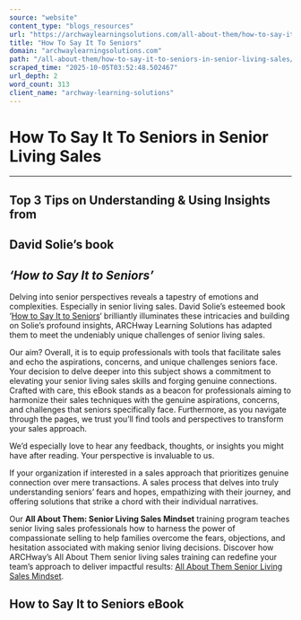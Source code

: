 ```yaml
---
source: "website"
content_type: "blogs_resources"
url: "https://archwaylearningsolutions.com/all-about-them/how-to-say-it-to-seniors-in-senior-living-sales/"
title: "How To Say It To Seniors"
domain: "archwaylearningsolutions.com"
path: "/all-about-them/how-to-say-it-to-seniors-in-senior-living-sales/"
scraped_time: "2025-10-05T03:52:48.502467"
url_depth: 2
word_count: 313
client_name: "archway-learning-solutions"
---
```


# How To Say It To Seniors in Senior Living Sales

---

## Top 3 Tips on Understanding & Using Insights from

## David Solie’s book

## _‘How to Say It to Seniors’_

Delving into senior perspectives reveals a tapestry of emotions and complexities. Especially in senior living sales. David Solie’s esteemed book ‘[How to Say It to Seniors](https://www.amazon.com/How-Say-Seniors-Closing-Communication/dp/0735203806/ref=as_li_ss_tl?crid=M3IM9XMXCI1K&keywords=how+to+say+it+to+seniors,+by+david+solie&qid=1563211525&s=gateway&sprefix=how+to+say+it+to+seniors,aps,287&sr=8-1&linkCode=sl1&tag=archwayls17-20&linkId=e089779c947b1fe6774434b958127892&language=en_US)‘ brilliantly illuminates these intricacies and building on Solie’s profound insights, ARCHway Learning Solutions has adapted them to meet the undeniably unique challenges of senior living sales.

Our aim? Overall, it is to equip professionals with tools that facilitate sales and echo the aspirations, concerns, and unique challenges seniors face. Your decision to delve deeper into this subject shows a commitment to elevating your senior living sales skills and forging genuine connections. Crafted with care, this eBook stands as a beacon for professionals aiming to harmonize their sales techniques with the genuine aspirations, concerns, and challenges that seniors specifically face. Furthermore, as you navigate through the pages, we trust you’ll find tools and perspectives to transform your sales approach.

We’d especially love to hear any feedback, thoughts, or insights you might have after reading. Your perspective is invaluable to us.

If your organization if interested in a sales approach that prioritizes genuine connection over mere transactions. A sales process that delves into truly understanding seniors’ fears and hopes, empathizing with their journey, and offering solutions that strike a chord with their individual narratives.

Our **All About Them: Senior Living Sales Mindset** training program teaches senior living sales professionals how to harness the power of compassionate selling to help families overcome the fears, objections, and hesitation associated with making senior living decisions. Discover how ARCHway’s All About Them senior living sales training can redefine your team’s approach to deliver impactful results: [All About Them Senior Living Sales Mindset](https://archwaylearningsolutions.com/all-about-them/).

## How to Say It to Seniors eBook